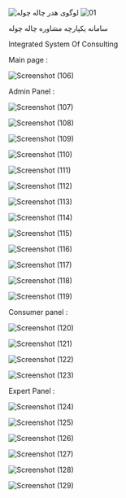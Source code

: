 ![لوگوی هدر چاله چوله](https://user-images.githubusercontent.com/75223567/157674790-c9788ffc-b09f-46b9-bf6a-b35e9b537ff1.png)
![01](https://user-images.githubusercontent.com/75223567/160235444-836d9371-e972-4821-ae4b-fdbdd52f933b.png)


سامانه یکپارچه مشاوره چاله چوله

Integrated System Of Consulting

Main page :

![Screenshot (106)](https://user-images.githubusercontent.com/75223567/157673812-1472f01f-52e8-408f-9bf4-71bea9aa83be.png)


Admin Panel :

![Screenshot (107)](https://user-images.githubusercontent.com/75223567/157673929-d24a1c6e-c2ff-482e-a6db-b2deb71a3d33.png)


![Screenshot (108)](https://user-images.githubusercontent.com/75223567/157673938-b91ca7e3-60e5-4bd0-9cea-0bab8651b312.png)


![Screenshot (109)](https://user-images.githubusercontent.com/75223567/157673949-b7841359-293b-4967-8a1c-316c96fe9049.png)


![Screenshot (110)](https://user-images.githubusercontent.com/75223567/157673957-cbc9c5ac-bdf4-4d30-9cdb-054f6cf6de50.png)


![Screenshot (111)](https://user-images.githubusercontent.com/75223567/157673968-b3afb8b1-5e35-4887-a59e-c27b27251b03.png)


![Screenshot (112)](https://user-images.githubusercontent.com/75223567/157673976-fe06df22-9d4e-407b-82ce-b15929c14f53.png)


![Screenshot (113)](https://user-images.githubusercontent.com/75223567/157673993-be6ebb26-63b8-4e1e-ba5b-18dbd78cbc9f.png)


![Screenshot (114)](https://user-images.githubusercontent.com/75223567/157674004-1504535e-232b-4c17-a091-289334fa4471.png)


![Screenshot (115)](https://user-images.githubusercontent.com/75223567/157674014-d46be04d-eca6-4d96-b46b-7e6752356056.png)


![Screenshot (116)](https://user-images.githubusercontent.com/75223567/157674033-ae900303-5588-4d1f-9bcb-5f4960be35b7.png)


![Screenshot (117)](https://user-images.githubusercontent.com/75223567/157674043-b5a027aa-3ab3-4010-b518-5481610f26c2.png)


![Screenshot (118)](https://user-images.githubusercontent.com/75223567/157674058-6a932f99-9f8a-4c6b-a9ac-238b86042cf5.png)


![Screenshot (119)](https://user-images.githubusercontent.com/75223567/157674070-1bd033ee-5972-41ca-ab2b-c2a5938659d7.png)


Consumer panel :

![Screenshot (120)](https://user-images.githubusercontent.com/75223567/157674145-1de7ae9e-6d49-4707-bdaf-bc6df2024a9f.png)


![Screenshot (121)](https://user-images.githubusercontent.com/75223567/157674155-b031046b-6ab7-4a1b-9b37-90caca5172ae.png)


![Screenshot (122)](https://user-images.githubusercontent.com/75223567/157674185-4d96ad98-67cf-49e6-824d-418502de6c37.png)


![Screenshot (123)](https://user-images.githubusercontent.com/75223567/157674284-81a46b4e-e845-489a-a597-9b973dac88f1.png)


Expert Panel :


![Screenshot (124)](https://user-images.githubusercontent.com/75223567/157674263-ed8280da-8acd-45d8-a1bd-934f32457fd2.png)


![Screenshot (125)](https://user-images.githubusercontent.com/75223567/157674332-fcf35ee4-3ff6-4022-8ca5-e339afdd5cc1.png)


![Screenshot (126)](https://user-images.githubusercontent.com/75223567/157674408-eeb41ff7-1645-4d30-a6fd-d1a08a55fc5c.png)


![Screenshot (127)](https://user-images.githubusercontent.com/75223567/157674417-7bdc7eee-3a54-4fc1-9dc2-e136c1529f43.png)


![Screenshot (128)](https://user-images.githubusercontent.com/75223567/157674425-acd635a9-1792-4adf-beb2-efb7dddf94d5.png)


![Screenshot (129)](https://user-images.githubusercontent.com/75223567/157674435-7981cde6-c34b-4836-961e-7e31f1f742d5.png)


